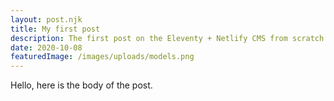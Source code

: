 ```yaml
---
layout: post.njk
title: My first post
description: The first post on the Eleventy + Netlify CMS from scratch blog
date: 2020-10-08
featuredImage: /images/uploads/models.png
---
```


Hello, here is the body of the post.
